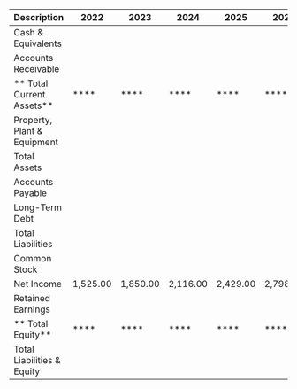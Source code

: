 | Description                     |     2022 |     2023 |     2024 |     2025 |     2026 |
| ------------------------------- | -------- | -------- | -------- | -------- | -------- |
|     Cash & Equivalents          |          |          |          |          |          |
|     Accounts Receivable         |          |          |          |          |          |
| **    Total Current Assets**    |     **** |     **** |     **** |     **** |     **** |
|     Property, Plant & Equipment |          |          |          |          |          |
|     Total Assets                |          |          |          |          |          |
|     Accounts Payable            |          |          |          |          |          |
|     Long-Term Debt              |          |          |          |          |          |
|     Total Liabilities           |          |          |          |          |          |
|     Common Stock                |          |          |          |          |          |
|     Net Income                  | 1,525.00 | 1,850.00 | 2,116.00 | 2,429.00 | 2,798.74 |
|     Retained Earnings           |          |          |          |          |          |
| **    Total Equity**            |     **** |     **** |     **** |     **** |     **** |
|     Total Liabilities & Equity  |          |          |          |          |          |